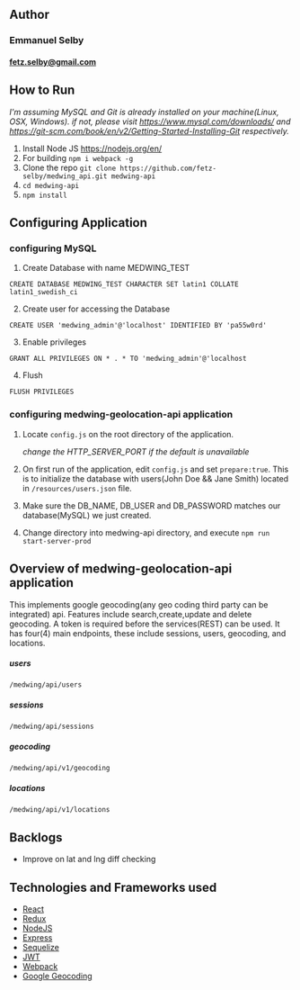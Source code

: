 ## Author ##

### Emmanuel Selby ###
#### fetz.selby@gmail.com ###


## How to Run ##

*I'm assuming MySQL and Git is already installed on your machine(Linux, OSX, Windows). if not, please visit https://www.mysql.com/downloads/ and https://git-scm.com/book/en/v2/Getting-Started-Installing-Git respectively.*

1. Install Node JS https://nodejs.org/en/
2. For building `npm i webpack -g`
3. Clone the repo `git clone https://github.com/fetz-selby/medwing_api.git medwing-api`
4. `cd medwing-api`
5. `npm install`


## Configuring Application ##

### configuring MySQL ###

1. Create Database with name MEDWING_TEST

`CREATE DATABASE MEDWING_TEST CHARACTER SET latin1 COLLATE latin1_swedish_ci`

  
2. Create user for accessing the Database 

`CREATE USER 'medwing_admin'@'localhost' IDENTIFIED BY 'pa55w0rd'`

  
3. Enable privileges 

`GRANT ALL PRIVILEGES ON * . * TO 'medwing_admin'@'localhost`

  
4. Flush 

`FLUSH PRIVILEGES`

  

### configuring medwing-geolocation-api application ###

1. Locate `config.js` on the root directory of the application.

   *change the HTTP_SERVER_PORT if the default is unavailable*
     
2. On first run of the application, edit `config.js` and set `prepare:true`. This is to initialize the database with users(John Doe && Jane Smith) located in `/resources/users.json` file.

  
3. Make sure the DB_NAME, DB_USER and DB_PASSWORD matches our database(MySQL) we just created.

  
4. Change directory into medwing-api directory, and execute 
`npm run start-server-prod`
  
  
## Overview of medwing-geolocation-api application ##
This implements google geocoding(any geo coding third party can be integrated) api. Features include search,create,update and delete geocoding.
A token is required before the services(REST) can be used. It has four(4) main endpoints, these include sessions, users, geocoding, and locations.

##### users
`/medwing/api/users`

##### sessions
`/medwing/api/sessions`

##### geocoding
`/medwing/api/v1/geocoding`

##### locations
`/medwing/api/v1/locations`

## Backlogs ##
* Improve on lat and lng diff checking 

## Technologies and Frameworks used ##
* [React](https://reactjs.org/)
* [Redux](https://redux.js.org/)
* [NodeJS](https://nodejs.org/en/)
* [Express](https://expressjs.com/)
* [Sequelize](http://docs.sequelizejs.com/)
* [JWT](https://jwt.io/)
* [Webpack](https://webpack.js.org/)
* [Google Geocoding](https://cloud.google.com/maps-platform/)
